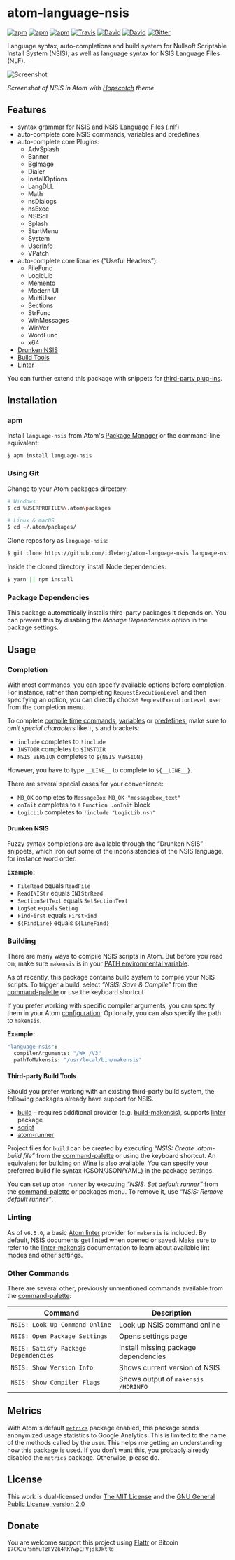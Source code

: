 # atom-language-nsis

[![apm](https://img.shields.io/apm/l/language-nsis.svg?style=flat-square)](https://atom.io/packages/language-nsis)
[![apm](https://img.shields.io/apm/v/language-nsis.svg?style=flat-square)](https://atom.io/packages/language-nsis)
[![apm](https://img.shields.io/apm/dm/language-nsis.svg?style=flat-square)](https://atom.io/packages/language-nsis)
[![Travis](https://img.shields.io/travis/idleberg/atom-language-nsis.svg?style=flat-square)](https://travis-ci.org/idleberg/atom-language-nsis)
[![David](https://img.shields.io/david/idleberg/atom-language-nsis.svg?style=flat-square)](https://david-dm.org/idleberg/atom-language-nsis)
[![David](https://img.shields.io/david/dev/idleberg/atom-language-nsis.svg?style=flat-square)](https://david-dm.org/idleberg/atom-language-nsis?type=dev)
[![Gitter](https://img.shields.io/badge/chat-Gitter-ed1965.svg?style=flat-square)](https://gitter.im/NSIS-Dev/Atom)

Language syntax, auto-completions and build system for Nullsoft Scriptable Install System (NSIS), as well as language syntax for NSIS Language Files (NLF).

![Screenshot](https://raw.github.com/idleberg/atom-language-nsis/master/screenshot.gif)

*Screenshot of NSIS in Atom with [Hopscotch](https://atom.io/themes/hopscotch) theme*

## Features

* syntax grammar for NSIS and NSIS Language Files (.nlf)
* auto-complete core NSIS commands, variables and predefines
* auto-complete core Plugins:
    * AdvSplash
    * Banner
    * BgImage
    * Dialer
    * InstallOptions
    * LangDLL
    * Math
    * nsDialogs
    * nsExec
    * NSISdl
    * Splash
    * StartMenu
    * System
    * UserInfo
    * VPatch
* auto-complete core libraries (“Useful Headers”):
    * FileFunc
    * LogicLib
    * Memento
    * Modern UI
    * MultiUser
    * Sections
    * StrFunc
    * WinMessages
    * WinVer
    * WordFunc
    * x64
* [Drunken NSIS](https://github.com/idleberg/atom-language-nsis#drunken-nsis)
* [Build Tools](https://github.com/idleberg/atom-language-nsis#building)
* [Linter](https://github.com/idleberg/atom-language-nsis#linting)

You can further extend this package with snippets for [third-party plug-ins](https://atom.io/packages/nsis-plugins).

## Installation

### apm

Install `language-nsis` from Atom's [Package Manager](http://flight-manual.atom.io/using-atom/sections/atom-packages/) or the command-line equivalent:

`$ apm install language-nsis`

### Using Git

Change to your Atom packages directory:

```bash
# Windows
$ cd %USERPROFILE%\.atom\packages

# Linux & macOS
$ cd ~/.atom/packages/
```

Clone repository as `language-nsis`:

```bash
$ git clone https://github.com/idleberg/atom-language-nsis language-nsis
```

Inside the cloned directory, install Node dependencies:

```bash
$ yarn || npm install
```

### Package Dependencies

This package automatically installs third-party packages it depends on. You can prevent this by disabling the *Manage Dependencies* option in the package settings.

## Usage

### Completion

With most commands, you can specify available options before completion. For instance, rather than completing `RequestExecutionLevel` and then specifying an option, you can directly choose `RequestExecutionLevel user` from the completion menu.

To complete [compile time commands](http://nsis.sourceforge.net/Docs/Chapter5.html#), [variables](http://nsis.sourceforge.net/Docs/Chapter4.html#varother) or [predefines](http://nsis.sourceforge.net/Docs/Chapter5.html#comppredefines), make sure to *omit special characters* like `!`, `$` and brackets:

* `include` completes to `!include`
* `INSTDIR` completes to `$INSTDIR`
* `NSIS_VERSION` completes to `${NSIS_VERSION}`

However, you have to type `__LINE__` to complete to `${__LINE__}`.

There are several special cases for your convenience:

* `MB_OK` completes to `MessageBox MB_OK "messagebox_text"`
* `onInit` completes to a `Function .onInit` block
* `LogicLib` completes to `!include "LogicLib.nsh"`

#### Drunken NSIS

Fuzzy syntax completions are available through the “Drunken NSIS” snippets, which iron out some of the inconsistencies of the NSIS language, for instance word order.

**Example:**

* `FileRead` equals `ReadFile`
* `ReadINIStr` equals `INIStrRead`
* `SectionSetText` equals `SetSectionText`
* `LogSet` equals `SetLog`
* `FindFirst` equals `FirstFind`
* `${FindLine}` equals `${LineFind}`

### Building

There are many ways to compile NSIS scripts in Atom. But before you read on, make sure `makensis` is in your [PATH environmental variable](http://superuser.com/a/284351/195953).

As of recently, this package contains build system to compile your NSIS scripts. To trigger a build, select *“NSIS: Save & Compile”* from the [command-palette](https://atom.io/docs/latest/getting-started-atom-basics#command-palette) or use the keyboard shortcut.

If you prefer working with specific compiler arguments, you can specify them in your Atom [configuration](http://flight-manual.atom.io/using-atom/sections/basic-customization/#_global_configuration_settings). Optionally, you can also specify the path to `makensis`.

**Example:**

```cson
"language-nsis":
  compilerArguments: "/WX /V3"
  pathToMakensis: "/usr/local/bin/makensis"
```

#### Third-party Build Tools

Should you prefer working with an existing third-party build system, the following packages already have support for NSIS.

* [build](https://atom.io/packages/build) – requires additional provider (e.g. [build-makensis](https://atom.io/packages/build-makensis)), supports [linter](https://atom.io/packages/linter) package
* [script](https://atom.io/packages/script)
* [atom-runner](https://atom.io/packages/atom-runner)

Project files for `build` can be created by executing *“NSIS: Create .atom-build file”* from the [command-palette](https://atom.io/docs/latest/getting-started-atom-basics#command-palette) or using the keyboard shortcut. An equivalent for [building on Wine](https://atom.io/packages/build-makensis-wine) is also available. You can specify your preferred build file syntax (CSON/JSON/YAML) in the package settings.

You can set up `atom-runner` by executing *“NSIS: Set default runner”* from the [command-palette](https://atom.io/docs/latest/getting-started-atom-basics#command-palette) or packages menu. To remove it, use *“NSIS: Remove default runner”*.

### Linting

As of `v6.5.0`, a basic [Atom linter](https://github.com/idleberg/atom-linter-makensis/) provider for `makensis` is included. By default, NSIS documents get linted when opened or saved. Make sure to refer to the [linter-makensis](https://github.com/idleberg/atom-linter-makensis#settings) documentation to learn about available lint modes and other settings.

### Other Commands

There are several other, previously unmentioned commands available from the [command-palette](https://atom.io/docs/latest/getting-started-atom-basics#command-palette):

Command                              | Description
-------------------------------------|-------------------------------------
`NSIS: Look Up Command Online`       | Look up NSIS command online
`NSIS: Open Package Settings`        | Opens settings page
`NSIS: Satisfy Package Dependencies` | Install missing package dependencies
`NSIS: Show Version Info`            | Shows current version of NSIS
`NSIS: Show Compiler Flags`          | Shows output of `makensis /HDRINFO`

## Metrics

With Atom's default [`metrics`](https://atom.io/packages/metrics) package enabled, this package sends anonymized usage statistics to Google Analytics. This is limited to the name of the methods called by the user. This helps me getting an understanding how this package is used. If you don't want this, you probably already disabled the `metrics` package. Otherwise, please do.

## License

This work is dual-licensed under [The MIT License](https://opensource.org/licenses/MIT) and the [GNU General Public License, version 2.0](https://opensource.org/licenses/GPL-2.0)

## Donate

You are welcome support this project using [Flattr](https://flattr.com/submit/auto?user_id=idleberg&url=https://github.com/idleberg/atom-language-nsis) or Bitcoin `17CXJuPsmhuTzFV2k4RKYwpEHVjskJktRd`
